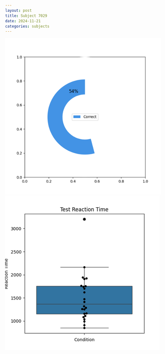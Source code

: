 ```yaml
---
layout: post
title: Subject 7029
date: 2024-11-21
categories: subjects
---
```


![](data/7029/run-6/7029_FN_acc_test.png)
![](data/7029/run-6/7029_FN_rt.png)

